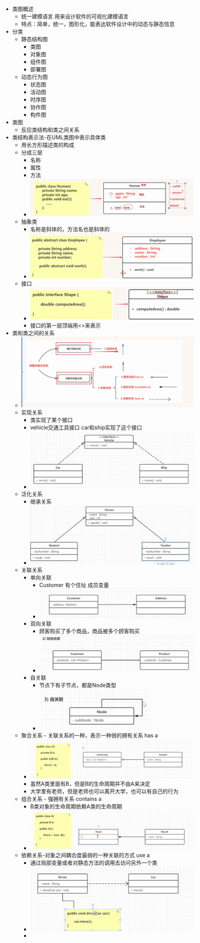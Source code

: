 - 类图概述
	- 统一建模语言 用来设计软件的可视化建模语言
	- 特点：简单，统一，图形化，能表达软件设计中的动态与静态信息
- 分类
	- 静态结构图
		- 类图
		- 对象图
		- 组件图
		- 部署图
	- 动态行为图
		- 状态图
		- 活动图
		- 时序图
		- 协作图
		- 构件图
- 类图
	- 反应类结构和类之间关系
- 类结构表示法-在UML类图中表示具体类
	- 用长方形描述类的构成
	- 分成三层
		- 名称
		- 属性
		- 方法
		- ![image.png](../assets/image_1700235044777_0.png)
	- 抽象类
		- 名称是斜体的，方法名也是斜体的
		- ![image.png](../assets/image_1700235107093_0.png)
	- 接口
		- ![image.png](../assets/image_1700235154942_0.png)
		- 接口的第一层顶端用<<interface>>来表示
- 类和类之间的关系
	- ![image.png](../assets/image_1700235205891_0.png)
	- 实现关系
		- 类实现了某个接口
		- vehicle交通工具接口 car和ship实现了这个接口
		- ![image.png](../assets/image_1700235378546_0.png)
	- 泛化关系
		- 继承关系
		- ![image.png](../assets/image_1700235491933_0.png)
	- 关联关系
		- 单向关联
			- Customer 有个住址 成员变量
			- ![image.png](../assets/image_1700235567014_0.png)
		- 双向关联
			- 顾客购买了多个商品，商品被多个顾客购买
			- ![image.png](../assets/image_1700235620257_0.png)
		- 自关联
			- 节点下有子节点，都是Node类型
			- ![image.png](../assets/image_1700235650933_0.png)
	- 聚合关系 - 关联关系的一种，表示一种弱的拥有关系 has a
		- ![image.png](../assets/image_1700235801467_0.png)
		- 虽然A类里面有B，但是B的生命周期并不由A来决定
		- 大学里有老师，但是老师也可以离开大学，也可以有自己的行为
	- 组合关系 - 强拥有关系 contains a
		- B类对象的生命周期依赖A类的生命周期
		- ![image.png](../assets/image_1700235921342_0.png)
	- 依赖关系-对象之间耦合度最弱的一种关联的方式  use a
		- 通过局部变量或者对静态方法的调用去访问另外一个类
		- ![image.png](../assets/image_1700236088002_0.png)
		-